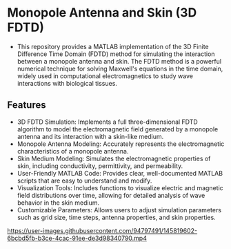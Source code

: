 # Monopole Antenna and Skin (3D FDTD)

* This repository provides a MATLAB implementation of the 3D Finite Difference Time Domain (FDTD) method for simulating the interaction between a monopole antenna and skin. The FDTD method is a powerful numerical technique for solving Maxwell's equations in the time domain, widely used in computational electromagnetics to study wave interactions with biological tissues.

## Features
* 3D FDTD Simulation: Implements a full three-dimensional FDTD algorithm to model the electromagnetic field generated by a monopole antenna and its interaction with a skin-like medium.
* Monopole Antenna Modeling: Accurately represents the electromagnetic characteristics of a monopole antenna.
* Skin Medium Modeling: Simulates the electromagnetic properties of skin, including conductivity, permittivity, and permeability.
* User-Friendly MATLAB Code: Provides clear, well-documented MATLAB scripts that are easy to understand and modify.
* Visualization Tools: Includes functions to visualize electric and magnetic field distributions over time, allowing for detailed analysis of wave behavior in the skin medium.
* Customizable Parameters: Allows users to adjust simulation parameters such as grid size, time steps, antenna properties, and skin properties.

https://user-images.githubusercontent.com/94797491/145819602-6bcbd5fb-b3ce-4cac-91ee-de3d98340790.mp4

